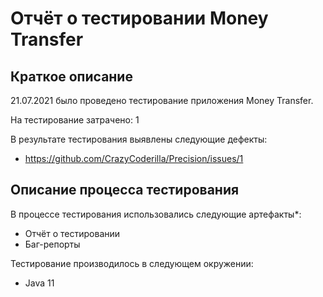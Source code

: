 # Отчёт о тестировании Money Transfer

## Краткое описание

21.07.2021 было проведено тестирование приложения Money Transfer.

На тестирование затрачено: 1

В результате тестирования выявлены следующие дефекты:
* https://github.com/CrazyCoderilla/Precision/issues/1

## Описание процесса тестирования

В процессе тестирования использовались следующие артефакты*:
* Отчёт о тестировании
* Баг-репорты

Тестирование производилось в следующем окружении:
* Java 11
